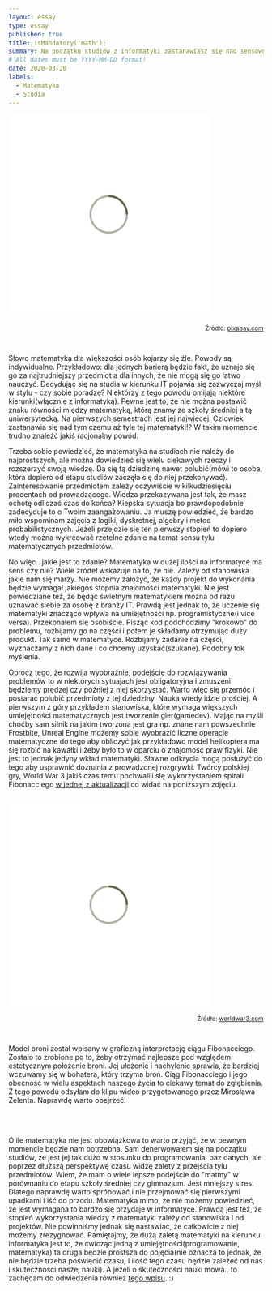 ```yaml
---
layout: essay
type: essay
published: true
title: isMandatory('math');
summary: Na początku studiów z informatyki zastanawiasz się nad sensownością tak dużej liczby przedmiotów z matematyki? Sam tak miałem. Logika, analiza, dyskretna, probabilistyka, algebra itd.. Gdy poszukasz o tym informacji dowiesz się, że można bez matematyki spokojnie działać. Pomyślałem, że dołożę swój grosik w tym temacie.
# All dates must be YYYY-MM-DD format!
date: 2020-03-20
labels:
  - Matematyka
  - Studia
---
```


<div class="ui centered grid">
  <div class="sixteen wide column">
    <img class="ui image img-center" src="../images/oval.svg" data-echo="../essays/images/20_03_2020_1.jpg">
  </div>
</div>

<p style="font-size: 12px; text-align: right;">Źródło: <a href="https://pixabay.com/illustrations/pay-numbers-infinity-digits-fill-937884/" target="_blank">pixabay.com</a></p>

<br/>

<p class="justify-text stylize-text">
Słowo matematyka dla większości osób kojarzy się źle. Powody są indywidualne. Przykładowo: dla jednych barierą będzie fakt, że uznaje się go za najtrudniejszy przedmiot a dla innych, że nie mogą się go łatwo nauczyć. Decydując się na studia w kierunku IT pojawia się zazwyczaj myśl w stylu - czy sobie poradzę? Niektórzy z tego powodu omijają niektóre kierunki(włącznie z informatyką). Pewne jest to, że nie można postawić znaku równości między matematyką, którą znamy ze szkoły średniej a tą uniwersytecką. Na pierwszych semestrach jest jej najwięcej. Człowiek zastanawia się nad tym czemu aż tyle tej matematyki!? W takim momencie trudno znaleźć jakiś racjonalny powód.
</p>

<p class="justify-text stylize-text">
Trzeba sobie powiedzieć, że matematyka na studiach nie należy do najprostszych, ale można dowiedzieć się wielu ciekawych rzeczy i rozszerzyć swoją wiedzę. Da się tą dziedzinę nawet polubić(mówi to osoba, która dopiero od etapu studiów zaczęła się do niej przekonywać). Zainteresowanie przedmiotem zależy oczywiście w kilkudziesięciu procentach od prowadzącego. Wiedza przekazywana jest tak, że masz ochotę odliczać czas do końca? Kiepska sytuacja bo prawdopodobnie zadecyduje to o Twoim zaangażowaniu. Ja muszę powiedzieć, że bardzo miło wspominam zajęcia z logiki, dyskretnej, algebry i metod probabilistycznych. Jeżeli przejdzie się ten pierwszy stopień to dopiero wtedy można wykreować rzetelne zdanie na temat sensu tylu matematycznych przedmiotów.  
</p>

<p class="justify-text stylize-text">
No więc.. jakie jest to zdanie? Matematyka w dużej ilości na informatyce ma sens czy nie? Wiele źródeł wskazuje na to, że nie. Zależy od stanowiska jakie nam się marzy. Nie możemy założyć, że każdy projekt do wykonania będzie wymagał jakiegoś stopnia znajomości matematyki. Nie jest powiedziane też, że będąc świetnym matematykiem można od razu uznawać siebie za osobę z branży IT. Prawdą jest jednak to, że uczenie się matematyki znacząco wpływa na umiejętności np. programistyczne(i vice versa). Przekonałem się osobiście. Pisząc kod podchodzimy "krokowo" do problemu, rozbijamy go na części i potem je składamy otrzymując duży produkt. Tak samo w matematyce. Rozbijamy zadanie na części, wyznaczamy z nich dane i co chcemy uzyskać(szukane). Podobny tok myślenia. 
</p>

<p class="justify-text stylize-text">
Oprócz tego, że rozwija wyobraźnie, podejście do rozwiązywania problemów to w niektórych sytuajach jest obligatoryjna i zmuszeni będziemy prędzej czy później z niej skorzystać. Warto więc się przemóc i postarać polubić przedmioty z tej dziedziny. Nauka wtedy idzie prościej. A pierwszym z góry przykładem stanowiska, które wymaga większych umiejętności matematycznych jest tworzenie gier(gamedev). Mając na myśli choćby sam silnik na jakim tworzona jest gra np. znane nam powszechnie Frostbite, Unreal Engine możemy sobie wyobrazić liczne operacje matematyczne do tego aby obliczyć jak przykładowo model helikoptera ma się rozbić na kawałki i żeby było to w oparciu o znajomość praw fizyki. Nie jest to jednak jedyny wkład matematyki. Sławne odkrycia mogą posłużyć do tego aby usprawnić doznania z prowadzonej rozgrywki. Twórcy polskiej gry, World War 3 jakiś czas temu pochwalili się wykorzystaniem spirali Fibonacciego <a href="https://worldwar3.com/en/2019/12/24/weekly-report-43-new-movement-system-preview/
" target="_blank">w jednej z aktualizacji</a> co widać na poniższym zdjęciu.
</p>

<br/>

<div class="ui centered grid">
  <div class="sixteen wide column">
    <img class="ui image img-center" src="../images/oval.svg" data-echo="../essays/images/20_03_2020_2.jpg">
  </div>
</div>

<p style="font-size: 12px; text-align: right;">Źródło: <a href="https://worldwar3.com/wp-content/uploads/2019/12/M417Prone.jpg" target="_blank">worldwar3.com</a></p>

<br/>

<p class="justify-text stylize-text">
Model broni został wpisany w graficzną interpretację ciągu Fibonacciego. Zostało to zrobione po to, żeby otrzymać najlepsze pod względem estetycznym położenie broni. Jej ułożenie i nachylenie sprawia, że bardziej wczuwamy się w bohatera, który trzyma broń. Ciąg Fibonacciego i jego obecność w wielu aspektach naszego życia to ciekawy temat do zgłębienia. Z tego powodu odsyłam do klipu wideo przygotowanego przez Mirosława Zelenta. Naprawdę warto obejrzeć! 
</p>

<br/>

<div class="ui grid">
  <div class="sixteen wide column">
    <div class="ui embed" data-source="youtube" data-id="wb7kPaM8cfg" > </div> 
  </div>
</div>

<br/>

<p class="justify-text stylize-text">
O ile matematyka nie jest obowiązkowa to warto przyjąć, że w pewnym momencie będzie nam potrzebna. Sam denerwowałem się na początku studiów, że jest jej tak dużo w stosunku do programowania, baz danych, ale poprzez dłuższą perspektywę czasu widzę zalety z przejścia tylu przedmiotów. Wiem, że mam o wiele lepsze podejście do "matmy" w porównaniu do etapu szkoły średniej czy gimnazjum. Jest mniejszy stres. Dlatego naprawdę warto spróbować i nie przejmować się pierwszymi upadkami i iść do przodu. Matematyka mimo, że nie możemy powiedzieć, że jest wymagana to bardzo się przydaje w informatyce. Prawdą jest też, że stopień wykorzystania wiedzy z matematyki zależy od stanowiska i od projektów. Nie powinniśmy jednak się nastawiać, że całkowicie z niej możemy zrezygnować. Pamiętajmy, że dużą zaletą matematyki na kierunku informatyka jest to, że ćwicząc jedną z umiejętności(programowanie, matematyka) ta druga będzie prostsza do pojęcia(nie oznacza to jednak, że nie będzie trzeba poświęcić czasu, i ilość tego czasu będzie zależeć od nas i skuteczności naszej nauki). A jeżeli o skuteczności nauki mowa.. to zachęcam do odwiedzenia również <a href="https://trolit.github.io/essays/2020-02-20.html" target="_blank">tego wpisu</a>. :) 
</p>